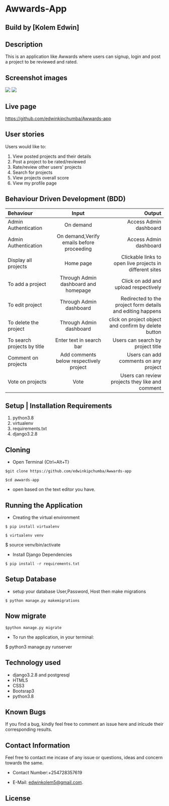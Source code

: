 # Awwards-App

## Build by [Kolem Edwin]

## Description

This is an application like Awwards where users can signup, login and post a project to be reviewed and rated.

## Screenshot images

<img src="static/../instagram/static/images/Screenshot%20from%202021-10-17%2016-22-48.png">

<img src="static/../instagram/static/images/002.png">

## Live page

https://github.com/edwinkipchumba/Awwards-app

## User stories

Users would like to:

1. View posted projects and their details
2. Post a project to be rated/reviewed
3. Rate/review other users' projects
4. Search for projects
5. View projects overall score
6. View my profile page

## Behaviour Driven Development (BDD)

| Behaviour | Input | Output |
| :-----------------| :-----------------: | ------------------: |
| Admin Authentication | On demand | Access Admin dashboard |
| Admin Authentication | On demand,Verify emails before proceeding | Access Admin dashboard |
| Display all projects | Home page | Clickable links to open live projects in different sites |
| To add a project | Through Admin dashboard and homepage | Click on add and upload respectively |
| To edit project | Through Admin dashboard | Redirected to the project form details and editing happens |
| To delete the project | Through Admin dashboard | click on project object and confirm by delete button |
| To search projects by title | Enter text in search bar | Users can search by project title |
| Comment on projects | Add comments below respectively project | Users can add comments on any project |
| Vote on projects | Vote | Users can review projects they like and comment |

## Setup | Installation Requirements

1. python3.8
2. virtualenv
3. requirements.txt
4. django3.2.8

## Cloning

* Open Terminal {Ctrl+Alt+T}

```
$git clone https://github.com/edwinkipchumba/Awwards-app

```
```
$cd awwards-app
```

* open based on the text editor you have.

## Running the Application

* Creating the virtual environment

 ```
$ pip install virtualenv 
```

```
$ virtualenv venv
```

$ source venv/bin/activate

* Install Django Dependencies

```
$ pip install -r requirements.txt
```

## Setup Database

* setup your database User,Password, Host then make migrations

```
$ python manage.py makemigrations
```

## Now migrate

```
$python manage.py migrate
```

* To run the application, in your terminal:

$ python3 manage.py runserver

## Technology used

* django3.2.8 and postgresql
* HTML5
* CSS3
* Bootsrap3
* python3.8

## Known Bugs

If you find a bug, kindly feel free to comment an issue here and inlcude their corresponding results.

## Contact  Information

 Feel free to contact me incase of any issue or questions, ideas and concern towards the same.

* Contact Number:+254728357619
  
* E-Mail: edwinkolem5@gmail.com.

## License
